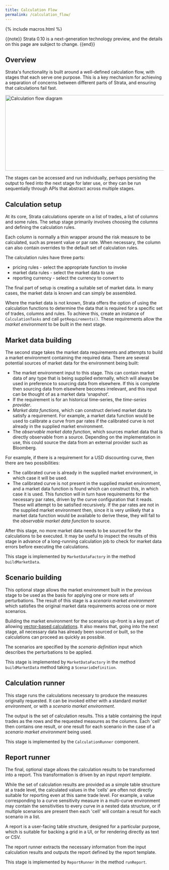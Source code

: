 ```yaml
---
title: Calculation Flow
permalink: /calculation_flow/
---
```


{% include macros.html %}

{{note}} Strata 0.10 is a next-generation technology preview, and the details on this page are subject to change. {{end}}

## Overview

Strata's functionality is built around a well-defined calculation flow, with stages that each serve one purpose.
This is a key mechanism for achieving a separation of concerns between different parts of Strata, and ensuring that calculations fail fast.

<img alt="Calculation flow diagram" src="{{site.baseurl}}/images/calculation_flow.png" style="width:800px; height:240px;" />

The stages can be accessed and run individually, perhaps persisting the output to feed into the next stage for later
use, or they can be run sequentially through APIs that abstract across multiple stages.

## Calculation setup

At its core, Strata calculations operate on a list of trades, a list of columns and some rules.
The setup stage primarily involves choosing the columns and defining the calculation rules.

Each column is normally a thin wrapper around the risk measure to be calculated, such as present value or par rate.
When necessary, the column can also contain overrides to the default set of calculation rules.

The calculation rules have three parts:

* pricing rules - select the appropriate function to invoke
* market data rules - select the market data to use
* reporting currency - select the currency to convert to

The final part of setup is creating a suitable set of market data.
In many cases, the market data is known and can simply be assembled.

Where the market data is not known, Strata offers the option of using the calculation functions
to determine the data that is required for a specific set of trades, columns and rules.
To achieve this, create an instance of `CalculationTasks` and call `getRequirements()`.
These requirements allow the _market environment_ to be built in the next stage.

## Market data building

The second stage takes the market data requirements and attempts to build a market environment containing the required data.
There are several potential sources of market data for the environment being built:

* The market environment input to this stage. This can contain market data of any type that is being supplied externally,
which will always be used in preference to sourcing data from elsewhere.
If this is complete then sourcing data from elsewhere becomes irrelevant, and this input can be thought of as a market data 'snapshot'.
* If the requirement is for an historical time-series, the _time-series provider_.
* _Market data functions_, which can construct derived market data to satisfy a requirement.
For example, a market data function would be used to calibrate a curve from par rates if the calibrated curve is
not already in the supplied market environment.
* The _observable market data function_, which sources market data that is directly observable from a source.
Depending on the implementation in use, this could source the data from an external provider such as Bloomberg.

For example, if there is a requirement for a USD discounting curve, then there are two possibilities:

* The calibrated curve is already in the supplied market environment, in which case it will be used.
* The calibrated curve is not present in the supplied market environment, and a market data function is found which
can construct this, in which case it is used. This function will in turn have requirements for the necessary par rates,
driven by the curve configuration that it reads. These will attempt to be satisfied recursively.
If the par rates are not in the supplied market environment then, since it is very unlikely that a market data function
would be available to derive these, they will fall to the _observable market data function_ to source.

After this stage, no more market data needs to be sourced for the calculations to be executed.
It may be useful to inspect the results of this stage in advance of a long-running calculation job to check
for market data errors before executing the calculations.

This stage is implemented by `MarketDataFactory` in the method `buildMarketData`.

## Scenario building

This optional stage allows the market environment built in the previous stage to be used as the basis for applying
one or more sets of perturbations. The result of this stage is a _scenario market environment_ which satisfies
the original market data requirements across one or more scenarios.

Building the market environment for the scenarios up-front is a key part of allowing
[vector-based calculations]({{site.baseurl}}/performance/). It also means that, going into the next stage, all
necessary data has already been sourced or built, so the calculations can proceed as quickly as possible.

The scenarios are specified by the _scenario definition_ input which describes the perturbations to be applied.

This stage is implemented by `MarketDataFactory` in the method `buildMarketData` method taking
a `ScenarioDefinition`.

## Calculation runner

This stage runs the calculations necessary to produce the measures originally requested.
It can be invoked either with a standard _market environment_, or with a _scenario market environment_.

The output is the set of calculation results.
This a table containing the input trades as the rows and the requested measures as the columns.
Each 'cell' then contains one result, or one result for each scenario in the case of a _scenario market
environment_ being used.

This stage is implemented by the `CalculationRunner` component.

## Report runner

The final, optional stage allows the calculation results to be transformed into a report.
This transformation is driven by an input _report template_.

While the set of calculation results are provided as a simple table structure at a trade level, the
calculated values in the 'cells' are often not directly suitable for reporting even at this same trade level.
For example, a value corresponding to a curve sensitivity measure in a multi-curve environment may contain the
sensitivities to every curve in a nested data structure, or if multiple scenarios are present then each 'cell'
will contain a result for each scenario in a list.

A report is a user-facing table structure, designed for a particular purpose, which is suitable for backing a
grid in a UI, or for rendering directly as text or CSV.

The report runner extracts the necessary information from the input calculation results and outputs the report
defined by the report template.

This stage is implemented by `ReportRunner` in the method `runReport`.
